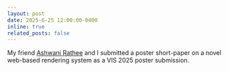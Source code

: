 ```yaml
---
layout: post
date: 2025-6-25 12:00:00-0400
inline: true
related_posts: false
---
```


My friend [Ashwani Rathee](https://ashwanirathee.com/) and I submitted a poster short-paper on a novel web-based rendering system as a VIS 2025 poster submission.